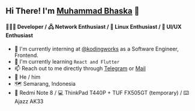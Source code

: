 ## Hi There! I'm [Muhammad Bhaska](https://mhmdbhsk.space) :wave:

#### 👨🏻‍💻 Developer / 🖧 Network Enthusiast / 🐧 Linux Enthusiast / :nail_care: UI/UX Enthusiast

- :telescope: I'm currently interning at [@kodingworks](https://github.com/kodingworks) as a Software Engineer, Frontend.
- :book: I'm currently learning `React and Flutter`
- :mailbox: Reach out to me directly through [Telegram](https://t.me/mhmdbhsk) or [Mail](mailto:muhammadbhaska0@gmail.com)
- :boy: He / him
- 🗺️ Semarang, Indonesia
- :iphone: Redmi Note 8 / :computer: ThinkPad T440P + TUF FX505GT (temporary) / ⌨️ Ajazz AK33
